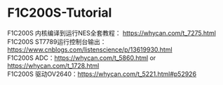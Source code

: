 # F1C200S-Tutorial

F1C200S 内核编译到运行NES全套教程： https://whycan.com/t_7275.html  
F1C200S ST7789运行控制台输出： https://www.cnblogs.com/listenscience/p/13619930.html  
F1C200S ADC：https://whycan.com/t_5860.html or https://whycan.com/t_1728.html  
F1C200S 驱动OV2640：https://whycan.com/t_5221.html#p52926
